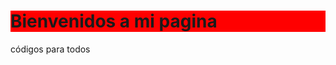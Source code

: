 <!--h1 id="Bienvenidos_a_mi_portfolio," class="main-top-header" style="display: inline" data-mw-thread-id="h-Bienvenidos_a_mi_Portfolio">
  <span id="Bienvenidos_a_mi_Portfolio.2C">
  </span>
  <span data-mw-comment-start="" id="h-Bienvenidos_a_mi_página,">
  </span>
  <span data-mw-comment-end="h-Bienvenidos_a_mi_Portfolio,">
      <p style="color: #FF0000">
          <a href="/wiki/Wikipedia:Bienvenidos" title="Wikipedia:Bienvenidos">Bienvenidos</a> 
      a mi pagina
      </p>
  </span>
</h1-->
<h1 style="background-color: #ff0000;">Bienvenidos a mi pagina</h1>
<p>códigos para todos</p>
